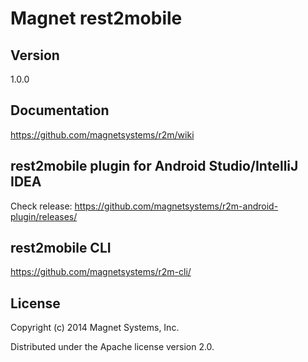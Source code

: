 # Magnet rest2mobile

## Version

 1.0.0

## Documentation

https://github.com/magnetsystems/r2m/wiki

## rest2mobile plugin for Android Studio/IntelliJ IDEA

Check release: https://github.com/magnetsystems/r2m-android-plugin/releases/

## rest2mobile CLI

https://github.com/magnetsystems/r2m-cli/

## License

Copyright (c) 2014 Magnet Systems, Inc.

Distributed under the Apache license version 2.0.

